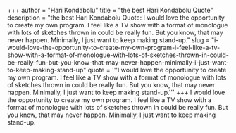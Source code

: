 +++
author = "Hari Kondabolu"
title = "the best Hari Kondabolu Quote"
description = "the best Hari Kondabolu Quote: I would love the opportunity to create my own program. I feel like a TV show with a format of monologue with lots of sketches thrown in could be really fun. But you know, that may never happen. Minimally, I just want to keep making stand-up."
slug = "i-would-love-the-opportunity-to-create-my-own-program-i-feel-like-a-tv-show-with-a-format-of-monologue-with-lots-of-sketches-thrown-in-could-be-really-fun-but-you-know-that-may-never-happen-minimally-i-just-want-to-keep-making-stand-up"
quote = '''I would love the opportunity to create my own program. I feel like a TV show with a format of monologue with lots of sketches thrown in could be really fun. But you know, that may never happen. Minimally, I just want to keep making stand-up.'''
+++
I would love the opportunity to create my own program. I feel like a TV show with a format of monologue with lots of sketches thrown in could be really fun. But you know, that may never happen. Minimally, I just want to keep making stand-up.

